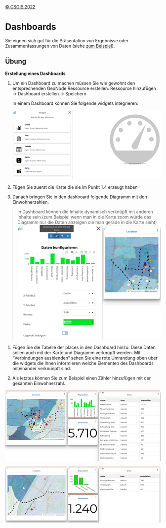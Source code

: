 <!-- the Menu -->
<link rel="stylesheet" media="all" href="../styles.css" />
<div id="logo"><a href="https://csgis.de">© CSGIS 2022</a></div>
<div id="menu"></div>
<div id="jumpMenu"></div>
<script src="../menu.js"></script>
<script src="../jumpmenu.js"></script>
<!-- the Menu -->


# Dashboards

Sie eignen sich gut für die Präsentation von Ergebnisse oder Zusammenfassungen von Daten (siehe [zum Beispiel](https://geonode-training.csgis.de/catalogue/#/dashboard/30)).

## Übung

**Erstellung eines Dashboards**

1. Um ein Dashboard zu machen müssen Sie wie gewohnt den entsprechenden GeoNode Ressource erstellen: Ressource hinzufügen → Dashboard erstellen → Speichern

    In einem Dashboard können Sie folgende widgets integrieren:

    ![Dashboard widgets](images/image76_2.png)

1. Fügen Sie zuerst die Karte die sie im Punkt 1.4 erzeugt haben

1. Danach bringen Sie in den dashboard folgende Diagramm mit den Einwohnerzahlen.

> In Dashboard können die Inhalte dynamisch verknüpft mit anderen Inhalte sein 	(zum Beispiel wenn man in die Karte zoom würde das Diagramm nur die Daten 	anzeigen die man gerade in die Karte sieht)
> ![Inhalte verknüpfen](images/image78_2.png)

1. Fügen Sie die Tabelle der places in den Dashboard hinzu. Diese Daten sollen auch mit der Karte und Diagramm verknüpft werden.
Mit  “Verbindungen ausblenden“ sehen Sie eine rote Umrandung oben über die 	widgets die Ihnen informieren welche Elementen des Dashboards miteinander verknünpft sind.

1. Als letztes können Sie zum Beispiel einen Zähler hinzufügen mit der gesamten Einwohnerzahl.

![Dashboard Beispiel](images/image79_2.png)

![Dashboard Beispiel](images/image80_2.png)
